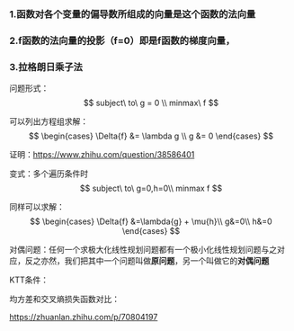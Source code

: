 ### 1.函数对各个变量的偏导数所组成的向量是这个函数的法向量





### 2.f函数的法向量的投影（f=0）即是f函数的梯度向量，





### 3.拉格朗日乘子法



问题形式：
$$
subject\ to\ g = 0 \\
minmax\ f
$$


可以列出方程组求解：
$$
\begin{cases}
\Delta{f} &= \lambda g \\
g &= 0
\end{cases}
$$


证明：https://www.zhihu.com/question/38586401





变式：多个遍历条件时
$$
subject\ to\ g=0,h=0\\
minmax f
$$


同样可以求解：
$$
\begin{cases}
\Delta{f} &=\lambda{g} + \mu{h}\\
g&=0\\
h&=0
\end{cases}
$$



对偶问题：任何一个求极大化线性规划问题都有一个极小化线性规划问题与之对应，反之亦然，我们把其中一个问题叫做**原问题**，另一个叫做它的**对偶问题**

KTT条件：









均方差和交叉熵损失函数对比：

https://zhuanlan.zhihu.com/p/70804197
